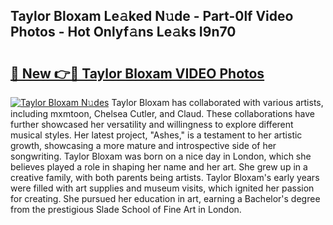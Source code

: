 ## Taylor Bloxam Le𝚊ked N𝚞de - Part-0lf Video Photos - Hot Onlyf𝚊ns Le𝚊ks I9n70

# <h2><a href="http://ab30933.deff.icu/?id=Taylor+Bloxam">🔗 New 👉🔴 Taylor Bloxam VIDEO Photos</a></h2>

[![Taylor Bloxam N𝚞des](https://i.imgur.com/rIISA9y.gif)](http://ab30933.deff.icu/?id=Taylor+Bloxam)
Taylor Bloxam has collaborated with various artists, including mxmtoon, Chelsea Cutler, and Claud. These collaborations have further showcased her versatility and willingness to explore different musical styles. Her latest project, "Ashes," is a testament to her artistic growth, showcasing a more mature and introspective side of her songwriting. Taylor Bloxam was born on a nice day in London, which she believes played a role in shaping her name and her art. She grew up in a creative family, with both parents being artists. Taylor Bloxam's early years were filled with art supplies and museum visits, which ignited her passion for creating. She pursued her education in art, earning a Bachelor's degree from the prestigious Slade School of Fine Art in London.
